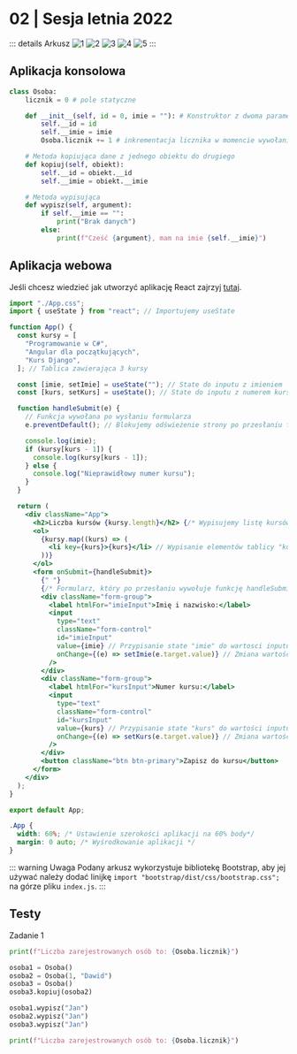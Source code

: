 # 02 | Sesja letnia 2022

::: details Arkusz
![1](/inf04/02sl2022/1.png)
![2](/inf04/02sl2022/2.png)
![3](/inf04/02sl2022/3.png)
![4](/inf04/02sl2022/4.png)
![5](/inf04/02sl2022/5.png)
:::

## Aplikacja konsolowa

```py
class Osoba:
    licznik = 0 # pole statyczne

    def __init__(self, id = 0, imie = ""): # Konstruktor z dwoma parametrami
        self.__id = id
        self.__imie = imie
        Osoba.licznik += 1 # inkrementacja licznika w momencie wywołania konstruktora

    # Metoda kopiująca dane z jednego obiektu do drugiego
    def kopiuj(self, obiekt):
        self.__id = obiekt.__id
        self.__imie = obiekt.__imie

    # Metoda wypisująca
    def wypisz(self, argument):
        if self.__imie == "":
            print("Brak danych")
        else:
            print(f"Cześć {argument}, mam na imie {self.__imie}")
```

## Aplikacja webowa

Jeśli chcesz wiedzieć jak utworzyć aplikację React zajrzyj [tutaj](/inf04/aplikacjewebowe.md/#utworzenie-aplikacji).

<CodeGroup>
  <CodeGroupItem title="App.js">

```jsx
import "./App.css";
import { useState } from "react"; // Importujemy useState

function App() {
  const kursy = [
    "Programowanie w C#",
    "Angular dla początkujących",
    "Kurs Django",
  ]; // Tablica zawierająca 3 kursy

  const [imie, setImie] = useState(""); // State do inputu z imieniem
  const [kurs, setKurs] = useState(); // State do inputu z numerem kursu

  function handleSubmit(e) {
    // Funkcja wywołana po wysłaniu formularza
    e.preventDefault(); // Blokujemy odświeżenie strony po przesłaniu formularza

    console.log(imie);
    if (kursy[kurs - 1]) {
      console.log(kursy[kurs - 1]);
    } else {
      console.log("Nieprawidłowy numer kursu");
    }
  }

  return (
    <div className="App">
      <h2>Liczba kursów {kursy.length}</h2> {/* Wypisujemy listę kursów */}
      <ol>
        {kursy.map((kurs) => (
          <li key={kurs}>{kurs}</li> // Wypisanie elementów tablicy "kursy" za pomocą metody .map()
        ))}
      </ol>
      <form onSubmit={handleSubmit}>
        {" "}
        {/* Formularz, który po przesłaniu wywołuje funkcję handleSubmit() */}
        <div className="form-group">
          <label htmlFor="imieInput">Imię i nazwisko:</label>
          <input
            type="text"
            className="form-control"
            id="imieInput"
            value={imie} // Przypisanie state "imie" do wartosci inputu
            onChange={(e) => setImie(e.target.value)} // Zmiana wartości state "imie"
          />
        </div>
        <div className="form-group">
          <label htmlFor="kursInput">Numer kursu:</label>
          <input
            type="text"
            className="form-control"
            id="kursInput"
            value={kurs} // Przypisanie state "kurs" do wartości inputu
            onChange={(e) => setKurs(e.target.value)} // Zmiana wartości state "kurs"
          />
        </div>
        <button className="btn btn-primary">Zapisz do kursu</button>
      </form>
    </div>
  );
}

export default App;
```

  </CodeGroupItem>

  <CodeGroupItem title="App.css">

```css
.App {
  width: 60%; /* Ustawienie szerokości aplikacji na 60% body*/
  margin: 0 auto; /* Wyśrodkowanie aplikacji */
}
```

  </CodeGroupItem>
</CodeGroup>

::: warning Uwaga
Podany arkusz wykorzystuje bibliotekę Bootstrap, aby jej używać należy dodać linijkę `import "bootstrap/dist/css/bootstrap.css";` na górze pliku `index.js`.
:::

## Testy

Zadanie 1

```py
print(f"Liczba zarejestrowanych osób to: {Osoba.licznik}")

osoba1 = Osoba()
osoba2 = Osoba(1, "Dawid")
osoba3 = Osoba()
osoba3.kopiuj(osoba2)

osoba1.wypisz("Jan")
osoba2.wypisz("Jan")
osoba3.wypisz("Jan")

print(f"Liczba zarejestrowanych osób to: {Osoba.licznik}")
```
